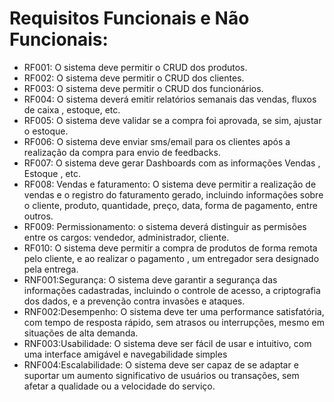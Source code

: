 # Requisitos Funcionais e Não Funcionais:

- RF001:  O sistema deve permitir o CRUD dos produtos.
- RF002:  O sistema deve permitir o CRUD dos clientes.
- RF003: O sistema deve permitir o CRUD dos funcionários.
- RF004: O sistema deverá emitir relatórios semanais das vendas, fluxos de caixa , estoque, etc.
- RF005: O sistema deve validar se a compra foi aprovada, se sim, ajustar o estoque.
- RF006: O sistema deve enviar sms/email para os clientes após a realização da compra para envio de feedbacks.
- RF007: O sistema deve gerar Dashboards com as informações Vendas , Estoque , etc.
- RF008: Vendas e faturamento: O sistema deve permitir a realização de vendas e o registro do faturamento gerado, incluindo informações sobre o cliente, produto, quantidade, preço, data, forma de pagamento, entre outros.
- RF009: Permissionamento: o sistema deverá distinguir as permisões entre os cargos: vendedor, administrador, cliente.
- RF010: O sistema deve permitir a compra de produtos de forma remota pelo cliente, e ao realizar o pagamento , um entregador sera designado pela entrega.
- RNF001:Segurança: O sistema deve garantir a segurança das informações cadastradas, incluindo o controle de acesso, a criptografia dos dados, e a prevenção contra invasões e ataques.
- RNF002:Desempenho: O sistema deve ter uma performance satisfatória, com tempo de resposta rápido, sem atrasos ou interrupções, mesmo em situações de alta demanda.
- RNF003:Usabilidade: O sistema deve ser fácil de usar e intuitivo, com uma interface amigável e navegabilidade simples
- RNF004:Escalabilidade: O sistema deve ser capaz de se adaptar e suportar um aumento significativo de usuários ou transações, sem afetar a qualidade ou a velocidade do serviço.
